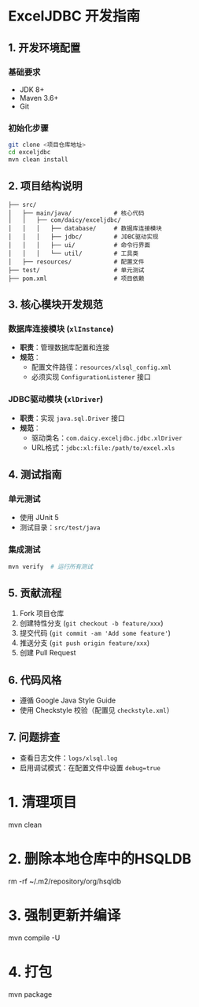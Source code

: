 # ExcelJDBC 开发指南

## 1. 开发环境配置
### 基础要求
- JDK 8+
- Maven 3.6+
- Git

### 初始化步骤
```bash
git clone <项目仓库地址>
cd exceljdbc
mvn clean install
```

## 2. 项目结构说明
```
├── src/
│   ├── main/java/            # 核心代码
│   │   ├── com/daicy/exceljdbc/
│   │   │   ├── database/     # 数据库连接模块
│   │   │   ├── jdbc/         # JDBC驱动实现
│   │   │   ├── ui/           # 命令行界面
│   │   │   └── util/         # 工具类
│   ├── resources/            # 配置文件
├── test/                     # 单元测试
├── pom.xml                   # 项目依赖
```

## 3. 核心模块开发规范
### 数据库连接模块 (`xlInstance`)
- **职责**：管理数据库配置和连接
- **规范**：
  - 配置文件路径：`resources/xlsql_config.xml`
  - 必须实现 `ConfigurationListener` 接口

### JDBC驱动模块 (`xlDriver`)
- **职责**：实现 `java.sql.Driver` 接口
- **规范**：
  - 驱动类名：`com.daicy.exceljdbc.jdbc.xlDriver`
  - URL格式：`jdbc:xl:file:/path/to/excel.xls`

## 4. 测试指南
### 单元测试
- 使用 JUnit 5
- 测试目录：`src/test/java`

### 集成测试
```bash
mvn verify  # 运行所有测试
```

## 5. 贡献流程
1. Fork 项目仓库
2. 创建特性分支 (`git checkout -b feature/xxx`)
3. 提交代码 (`git commit -am 'Add some feature'`)
4. 推送分支 (`git push origin feature/xxx`)
5. 创建 Pull Request

## 6. 代码风格
- 遵循 Google Java Style Guide
- 使用 Checkstyle 校验（配置见 `checkstyle.xml`）

## 7. 问题排查
- 查看日志文件：`logs/xlsql.log`
- 启用调试模式：在配置文件中设置 `debug=true`

# 1. 清理项目
mvn clean

# 2. 删除本地仓库中的HSQLDB
rm -rf ~/.m2/repository/org/hsqldb

# 3. 强制更新并编译
mvn compile -U

# 4. 打包
mvn package
